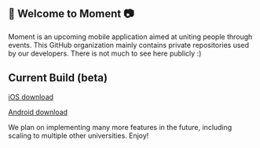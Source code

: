 ## 🌟 Welcome to Moment 📷

Moment is an upcoming mobile application aimed at uniting people through events. This GitHub organization mainly contains private repositories used by our developers. There is not much to see here publicly :)

## Current Build (beta)

[iOS download](https://apps.apple.com/us/app/id1640243688 "Moment iOS Download") 

[Android download](https://play.google.com/store/apps/details?id=com.moment.eventsapp&utm_source=appgrooves&utm_medium=agp_67278bcc04a032c443b36bcd974378d1_com.moment.eventsapp_us_others_16627712222661 "Moment Android Download")

We plan on implementing many more features in the future, including scaling to multiple other universities. Enjoy!
